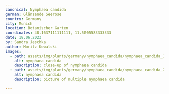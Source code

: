 ```yaml
---
canonical: Nymphaea candida
german: Glänzende Seerose
country: Germany
city: Munich
location: Botanischer Garten
coordinates: 48.1637111111111, 11.5005583333333
date: 18.06.2023
by: Sandra Jeschka
author: Moritz Kowalski
images: 
  - path: assets/img/plants/germany/nymphaea_candida/nymphaea_candida_1.jpg
    alt: nymphaea candida
    description: close-up of nymphaea candida
  - path: assets/img/plants/germany/nymphaea_candida/nymphaea_candida_2.jpg
    alt: nymphaea candida
    description: picture of multiple nymphaea candida

---
```


